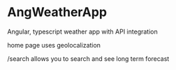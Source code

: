 # AngWeatherApp
Angular, typescript weather app with API integration

home page uses geolocalization 

/search allows you to search and see long term forecast
